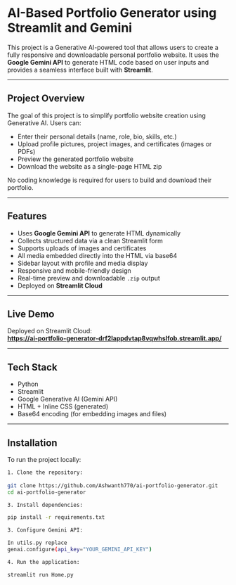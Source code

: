 # AI-Based Portfolio Generator using Streamlit and Gemini

This project is a Generative AI-powered tool that allows users to create a fully responsive and downloadable personal portfolio website. It uses the **Google Gemini API** to generate HTML code based on user inputs and provides a seamless interface built with **Streamlit**.

---

## Project Overview

The goal of this project is to simplify portfolio website creation using Generative AI. Users can:

- Enter their personal details (name, role, bio, skills, etc.)
- Upload profile pictures, project images, and certificates (images or PDFs)
- Preview the generated portfolio website
- Download the website as a single-page HTML zip

No coding knowledge is required for users to build and download their portfolio.

---

## Features

- Uses **Google Gemini API** to generate HTML dynamically
- Collects structured data via a clean Streamlit form
- Supports uploads of images and certificates
- All media embedded directly into the HTML via base64
- Sidebar layout with profile and media display
- Responsive and mobile-friendly design
- Real-time preview and downloadable `.zip` output
- Deployed on **Streamlit Cloud**

---

## Live Demo

Deployed on Streamlit Cloud:  
**https://ai-portfolio-generator-drf2lappdvtap8vqwhslfob.streamlit.app/**  

---

## Tech Stack

- Python
- Streamlit
- Google Generative AI (Gemini API)
- HTML + Inline CSS (generated)
- Base64 encoding (for embedding images and files)

---

## Installation

To run the project locally:

```bash
1. Clone the repository:
   
git clone https://github.com/Ashwanth770/ai-portfolio-generator.git
cd ai-portfolio-generator 

3. Install dependencies:

pip install -r requirements.txt

3. Configure Gemini API:

In utils.py replace
genai.configure(api_key="YOUR_GEMINI_API_KEY")

4. Run the application:

streamlit run Home.py


